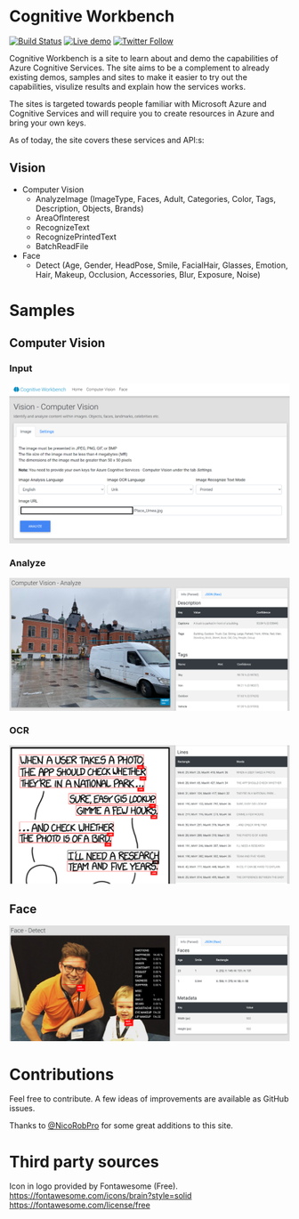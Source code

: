 # Cognitive Workbench

[![Build Status](https://dev.azure.com/orneholm/CognitiveWorkbench/_apis/build/status/CognitiveWorkbench?branchName=master)](https://dev.azure.com/orneholm/CognitiveWorkbench/_build/latest?definitionId=11&branchName=master)
[![Live demo](https://img.shields.io/static/v1?label=Demo&message=Try%20out%20the%20live%20demo&color=#17547a)](https://cognitive-workbench.azurewebsites.net/)
[![Twitter Follow](https://img.shields.io/badge/Twitter-@PeterOrneholm-blue.svg?logo=twitter)](https://twitter.com/PeterOrneholm)

Cognitive Workbench is a site to learn about and demo the capabilities of Azure Cognitive Services. The site aims to be a complement to already existing demos, samples and sites to make it easier to try out the capabilities, visulize results and explain how the services works.

The sites is targeted towards people familiar with Microsoft Azure and Cognitive Services and will require you to create resources in Azure and bring your own keys.

As of today, the site covers these services and API:s:

## Vision

* Computer Vision
    * AnalyzeImage (ImageType, Faces, Adult, Categories, Color, Tags, Description, Objects, Brands)
    * AreaOfInterest
    * RecognizeText
    * RecognizePrintedText
    * BatchReadFile
* Face
    * Detect (Age, Gender, HeadPose, Smile, FacialHair, Glasses, Emotion, Hair, Makeup, Occlusion, Accessories, Blur, Exposure, Noise)

# Samples

## Computer Vision

### Input

![Input](docs/images/CognitiveWorkbench_Sample_Input.png)

### Analyze

![Car](docs/images/CognitiveWorkbench_Sample_VisionCar.png)

### OCR

![Input](docs/images/CognitiveWorkbench_Sample_OCR.png)

## Face

![Face](docs/images/CognitiveWorkbench_Sample_Face.png)

# Contributions

Feel free to contribute. A few ideas of improvements are available as GitHub issues.

Thanks to [@NicoRobPro](https://twitter.com/NicoRobPro) for some great additions to this site.

# Third party sources

Icon in logo provided by Fontawesome (Free).
https://fontawesome.com/icons/brain?style=solid
https://fontawesome.com/license/free
